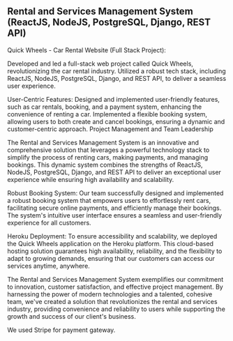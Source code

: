 ## Rental and Services Management System (ReactJS, NodeJS, PostgreSQL, Django, REST API)

Quick Wheels - Car Rental Website (Full Stack Project):

Developed and led a full-stack web project called Quick Wheels, revolutionizing the car rental industry.
Utilized a robust tech stack, including ReactJS, NodeJS, PostgreSQL, Django, and REST API, to deliver a seamless user experience.

User-Centric Features:
Designed and implemented user-friendly features, such as car rentals, booking, and a payment system, enhancing the convenience of renting a car.
Implemented a flexible booking system, allowing users to both create and cancel bookings, ensuring a dynamic and customer-centric approach.
Project Management and Team Leadership

The Rental and Services Management System is an innovative and comprehensive solution that leverages a powerful technology stack to simplify the process of renting cars, making payments, and managing bookings. This dynamic system combines the strengths of ReactJS, NodeJS, PostgreSQL, Django, and REST API to deliver an exceptional user experience while ensuring high availability and scalability.

Robust Booking System: Our team successfully designed and implemented a robust booking system that empowers users to effortlessly rent cars, facilitating secure online payments, and efficiently manage their bookings. The system's intuitive user interface ensures a seamless and user-friendly experience for all customers.

Heroku Deployment: To ensure accessibility and scalability, we deployed the Quick Wheels application on the Heroku platform. This cloud-based hosting solution guarantees high availability, reliability, and the flexibility to adapt to growing demands, ensuring that our customers can access our services anytime, anywhere.

The Rental and Services Management System exemplifies our commitment to innovation, customer satisfaction, and effective project management. By harnessing the power of modern technologies and a talented, cohesive team, we've created a solution that revolutionizes the rental and services industry, providing convenience and reliability to users while supporting the growth and success of our client's business.

We used Stripe for payment gateway.






